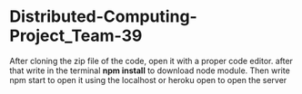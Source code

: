 # Distributed-Computing-Project_Team-39
After cloning the zip file of the code, open it with a proper code editor. 
after that write in the terminal **npm install** to download node module.
Then write npm start to open it using the localhost or heroku open to open the server